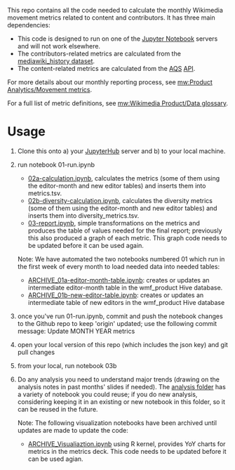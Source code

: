 This repo contains all the code needed to calculate the monthly Wikimedia movement metrics related to content and contributors. It has three main dependencies:
* This code is designed to run on one of the [Jupyter Notebook](https://wikitech.wikimedia.org/wiki/SWAP) servers and will not work elsewhere.
* The contributors-related metrics are calculated from the [mediawiki_history dataset](https://wikitech.wikimedia.org/wiki/Analytics/Data_Lake/Edits/Mediawiki_history). 
* The content-related metrics are calculated from the [AQS](https://wikitech.wikimedia.org/wiki/Analytics/Systems/AQS) [API](https://wikimedia.org/api).

For more details about our monthly reporting process, see [mw:Product Analytics/Movement metrics](https://www.mediawiki.org/wiki/Product_Analytics/Movement_metrics).

For a full list of metric definitions, see [mw:Wikimedia Product/Data glossary](https://www.mediawiki.org/wiki/Wikimedia_Product/Data_glossary).

# Usage
1. Clone this onto a) your [JupyterHub](https://wikitech.wikimedia.org/wiki/SWAP) server and b) to your local machine. 
2. run notebook 01-run.ipynb
    
    * [02a-calculation.ipynb](02a-calculation.ipynb), calculates the metrics (some of them using the editor-month and new editor tables) and inserts them into metrics.tsv.
    * [02b-diversity-calculation.ipynb](02b-diversity-calculation.ipynb), calculates the diversity metrics (some of them using the editor-month and new editor tables) and inserts them into diversity_metrics.tsv.
    * [03-report.ipynb](03-report.ipynb), simple transformations on the metrics and produces the table of values needed for the final report; previously this also produced a graph of each metric. This graph code needs to be updated before it can be used again.
    
    Note: We have automated the two notebooks numbered 01 which run in the first week of every month to load needed data into needed tables:
    * [ARCHIVE_01a-editor-month-table.ipynb](ARCHIVE_01a-editor-month-table.ipynb): creates or updates an intermediate editor-month table in the wmf_product Hive database.
    * [ARCHIVE_01b-new-editor-table.ipynb](ARCHIVE_01b-new-editor-table.ipynb): creates or updates an intermediate table of new editors in the wmf_product Hive database
    
3. once you've run 01-run.ipynb, commit and push the notebook changes to the Github repo to keep 'origin' updated; use the following commit message: Update MONTH YEAR metrics
4. open your local version of this repo (which includes the json key) and git pull changes
5. from your local, run notebook 03b   
    

7. Do any analysis you need to understand major trends (drawing on the analysis notes in past months' slides if needed). The [analysis folder](analysis) has a variety of notebook you could reuse; if you do new analysis, considering keeping it in an existing or new notebook in this folder, so it can be reused in the future.

    Note: The following visualization notebooks have been archived until updates are made to update the code:
    * [ARCHIVE_Visualiaztion.ipynb](ARCHIVE_Visualzation.ipynb) using R kernel, provides YoY charts for metrics in the metrics deck. This code needs to be updated before it can be used agian.